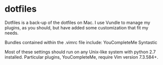 dotfiles
========

Dotfiles is a back-up of the dotfiles on Mac. 
I use Vundle to manage my plugins, as you should, but have added some customization that fit my needs.

Bundles contained within the .vimrc file include:
  YouCompleteMe
  Syntastic

Most of these settings should run on any Unix-like system with python 2.7 installed.
Particular plugins, YouCompleteMe, require Vim version 7.3.584+.

